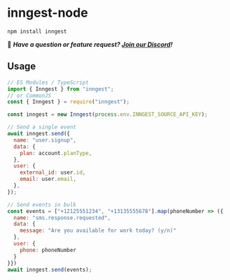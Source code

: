 # inngest-node

```
npm install inngest
```

👋 _**Have a question or feature request? [Join our Discord](https://www.inngest.com/discord)!**_

## Usage

```js
// ES Modules / TypeScript
import { Inngest } from "inngest";
// or CommonJS
const { Inngest } = require("inngest");

const inngest = new Inngest(process.env.INNGEST_SOURCE_API_KEY);

// Send a single event
await inngest.send({
  name: "user.signup",
  data: {
    plan: account.planType,
  },
  user: {
    external_id: user.id,
    email: user.email,
  },
});

// Send events in bulk
const events = ["+12125551234", "+13135555678"].map(phoneNumber => ({
  name: "sms.response.requested",
  data: {
    message: "Are you available for work today? (y/n)"
  },
  user: {
    phone: phoneNumber
  }
}})
await inngest.send(events);
```
